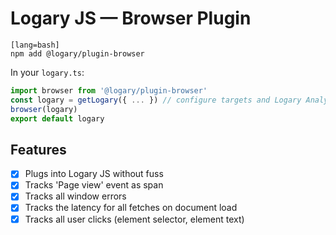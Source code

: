 # Logary JS — Browser Plugin

    [lang=bash]
    npm add @logary/plugin-browser

In your `logary.ts`:

```typescript
import browser from '@logary/plugin-browser'
const logary = getLogary({ ... }) // configure targets and Logary Analytics ID here
browser(logary)
export default logary
```

## Features

- [x] Plugs into Logary JS without fuss
- [x] Tracks 'Page view' event as span
- [x] Tracks all window errors
- [x] Tracks the latency for all fetches on document load
- [x] Tracks all user clicks (element selector, element text)